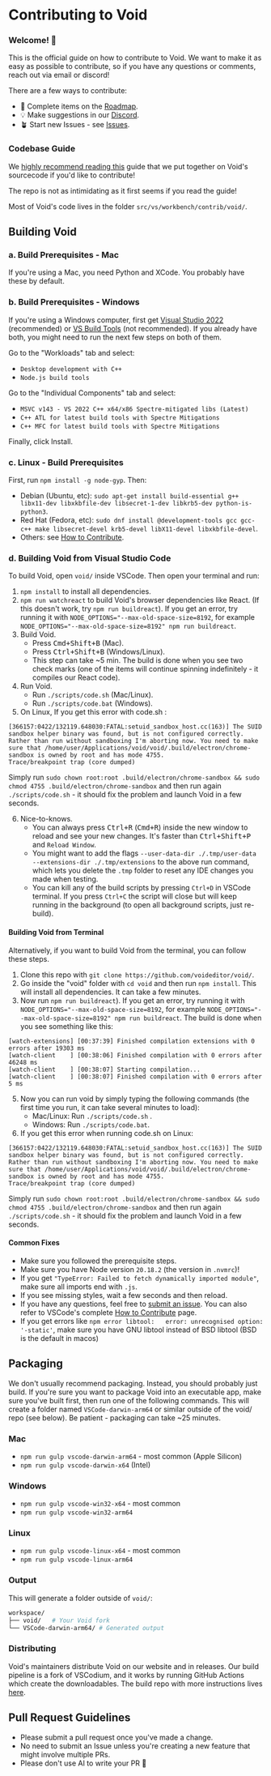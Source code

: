 # Contributing to Void
### Welcome! 👋
This is the official guide on how to contribute to Void. We want to make it as easy as possible to contribute, so if you have any questions or comments, reach out via email or discord!

There are a few ways to contribute:

- 💫 Complete items on the [Roadmap](https://github.com/orgs/voideditor/projects/2).
- 💡 Make suggestions in our [Discord](https://discord.gg/RSNjgaugJs).
- 🪴 Start new Issues - see [Issues](https://github.com/voideditor/void/issues).



### Codebase Guide

We [highly recommend reading this](https://github.com/voideditor/void/blob/main/VOID_CODEBASE_GUIDE.md) guide that we put together on Void's sourcecode if you'd like to contribute!

The repo is not as intimidating as it first seems if you read the guide!

Most of Void's code lives in the folder `src/vs/workbench/contrib/void/`.




## Building Void

### a. Build Prerequisites - Mac

If you're using a Mac, you need Python and XCode. You probably have these by default.

### b. Build Prerequisites - Windows

If you're using a Windows computer, first get [Visual Studio 2022](https://visualstudio.microsoft.com/thank-you-downloading-visual-studio/?sku=Community) (recommended) or [VS Build Tools](https://visualstudio.microsoft.com/thank-you-downloading-visual-studio/?sku=BuildTools) (not recommended). If you already have both, you might need to run the next few steps on both of them.

Go to the "Workloads" tab and select:
- `Desktop development with C++`
- `Node.js build tools`

Go to the "Individual Components" tab and select:
- `MSVC v143 - VS 2022 C++ x64/x86 Spectre-mitigated libs (Latest)`
- `C++ ATL for latest build tools with Spectre Mitigations`
- `C++ MFC for latest build tools with Spectre Mitigations`

Finally, click Install.

### c. Linux - Build Prerequisites

First, run `npm install -g node-gyp`. Then:

- Debian (Ubuntu, etc): `sudo apt-get install build-essential g++ libx11-dev libxkbfile-dev libsecret-1-dev libkrb5-dev python-is-python3`.
- Red Hat (Fedora, etc): `sudo dnf install @development-tools gcc gcc-c++ make libsecret-devel krb5-devel libX11-devel libxkbfile-devel`.
- Others: see [How to Contribute](https://github.com/microsoft/vscode/wiki/How-to-Contribute).

### d. Building Void from Visual Studio Code

To build Void, open `void/` inside VSCode. Then open your terminal and run:

1. `npm install` to install all dependencies.
2. `npm run watchreact` to build Void's browser dependencies like React. (If this doesn't work, try `npm run buildreact`). If you get an error, try running it with `NODE_OPTIONS="--max-old-space-size=8192`, for example `NODE_OPTIONS="--max-old-space-size=8192" npm run buildreact`.
3. Build Void.
	 - Press <kbd>Cmd+Shift+B</kbd> (Mac).
   - Press <kbd>Ctrl+Shift+B</kbd> (Windows/Linux).
   - This step can take ~5 min. The build is done when you see two check marks (one of the items will continue spinning indefinitely - it compiles our React code).
4. Run Void.
   - Run `./scripts/code.sh` (Mac/Linux).
   - Run `./scripts/code.bat` (Windows).
5. On Linux, If you get this error with code.sh :

```
[366157:0422/132119.648030:FATAL:setuid_sandbox_host.cc(163)] The SUID sandbox helper binary was found, but is not configured correctly. Rather than run without sandboxing I'm aborting now. You need to make sure that /home/user/Applications/void/void/.build/electron/chrome-sandbox is owned by root and has mode 4755.
Trace/breakpoint trap (core dumped)
```

Simply run
`sudo chown root:root .build/electron/chrome-sandbox && sudo chmod 4755 .build/electron/chrome-sandbox`
and then run again `./scripts/code.sh` - it should fix the problem and launch Void in a few seconds.

6. Nice-to-knows.
   - You can always press <kbd>Ctrl+R</kbd> (<kbd>Cmd+R</kbd>) inside the new window to reload and see your new changes. It's faster than <kbd>Ctrl+Shift+P</kbd> and `Reload Window`.
   - You might want to add the flags `--user-data-dir ./.tmp/user-data --extensions-dir ./.tmp/extensions` to the above run command, which lets you delete the `.tmp` folder to reset any IDE changes you made when testing.
	- You can kill any of the build scripts by pressing `Ctrl+D` in VSCode terminal. If you press `Ctrl+C` the script will close but will keep running in the background (to open all background scripts, just re-build).

#### Building Void from Terminal

Alternatively, if you want to build Void from the terminal, you can follow these steps.
1. Clone this repo with `git clone https://github.com/voideditor/void/`.
2. Go inside the "void" folder with `cd void` and then run `npm install`. This will install all dependencies. It can take a few minutes.
3. Now run `npm run buildreact`). If you get an error, try running it with `NODE_OPTIONS="--max-old-space-size=8192`, for example `NODE_OPTIONS="--max-old-space-size=8192" npm run buildreact`.
The build is done when you see something like this:

```
[watch-extensions] [00:37:39] Finished compilation extensions with 0 errors after 19303 ms
[watch-client    ] [00:38:06] Finished compilation with 0 errors after 46248 ms
[watch-client    ] [00:38:07] Starting compilation...
[watch-client    ] [00:38:07] Finished compilation with 0 errors after 5 ms
```

5. Now you can run void by simply typing the following commands (the first time you run, it can take several minutes to load):
   - Mac/Linux: Run `./scripts/code.sh` .
   - Windows: Run `./scripts/code.bat`.
6. If you get this error when running code.sh on Linux:
```
[366157:0422/132119.648030:FATAL:setuid_sandbox_host.cc(163)] The SUID sandbox helper binary was found, but is not configured correctly. Rather than run without sandboxing I'm aborting now. You need to make sure that /home/user/Applications/void/void/.build/electron/chrome-sandbox is owned by root and has mode 4755.
Trace/breakpoint trap (core dumped)
```
Simply run
`sudo chown root:root .build/electron/chrome-sandbox && sudo chmod 4755 .build/electron/chrome-sandbox`
and then run again `./scripts/code.sh` - it should fix the problem and launch Void in a few seconds.


#### Common Fixes

- Make sure you followed the prerequisite steps.
- Make sure you have Node version `20.18.2` (the version in `.nvmrc`)!
- If you get `"TypeError: Failed to fetch dynamically imported module"`, make sure all imports end with `.js`.
- If you see missing styles, wait a few seconds and then reload.
- If you have any questions, feel free to [submit an issue](https://github.com/voideditor/void/issues/new). You can also refer to VSCode's complete [How to Contribute](https://github.com/microsoft/vscode/wiki/How-to-Contribute) page.
- If you get errors like `npm error libtool:   error: unrecognised option: '-static'`, make sure you have GNU libtool instead of BSD libtool (BSD is the default in macos)


## Packaging

We don't usually recommend packaging. Instead, you should probably just build. If you're sure you want to package Void into an executable app, make sure you've built first, then run one of the following commands. This will create a folder named `VSCode-darwin-arm64` or similar outside of the void/ repo (see below). Be patient - packaging can take ~25 minutes.


### Mac
- `npm run gulp vscode-darwin-arm64` - most common (Apple Silicon)
- `npm run gulp vscode-darwin-x64` (Intel)

### Windows
- `npm run gulp vscode-win32-x64` - most common
- `npm run gulp vscode-win32-arm64`

### Linux
- `npm run gulp vscode-linux-x64` - most common
- `npm run gulp vscode-linux-arm64`


### Output

This will generate a folder outside of `void/`:
```bash
workspace/
├── void/   # Your Void fork
└── VSCode-darwin-arm64/ # Generated output
```

### Distributing
Void's maintainers distribute Void on our website and in releases. Our build pipeline is a fork of VSCodium, and it works by running GitHub Actions which create the downloadables. The build repo with more instructions lives [here](https://github.com/voideditor/void-builder).

## Pull Request Guidelines


- Please submit a pull request once you've made a change.
- No need to submit an Issue unless you're creating a new feature that might involve multiple PRs.
- Please don't use AI to write your PR 🙂





<!--
# Relevant files

We keep track of all the files we've changed with Void so it's easy to rebase:

Edit: far too many changes to track... this is old

- README.md
- CONTRIBUTING.md
- VOID_USEFUL_LINKS.md
- product.json
- package.json

- src/vs/workbench/api/common/{extHost.api.impl.ts | extHostApiCommands.ts}
- src/vs/workbench/workbench.common.main.ts
- src/vs/workbench/contrib/void/\*
- extensions/void/\*

- .github/\*
- .vscode/settings/\*
- .eslintrc.json
- build/hygiene.js
- build/lib/i18n.resources.json
- build/npm/dirs.js

- vscode.proposed.editorInsets.d.ts - not modified, but code copied

-->
